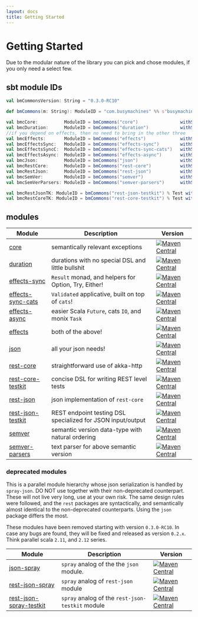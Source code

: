 ```yaml
---
layout: docs
title: Getting Started
---
```


# Getting Started

Due to the modular nature of the library you can pick and chose modules, if you only need a select few.

## sbt module IDs

```scala
val bmCommonsVersion: String = "0.3.0-RC10"

def bmCommons(m: String): ModuleID = "com.busymachines" %% s"busymachines-commons-$m" % bmCommonsVersion

val bmcCore:          ModuleID = bmCommons("core")                withSources ()
val bmcDuration:      ModuleID = bmCommons("duration")            withSources ()
//if you depend on effects, then no need to bring in the other three
val bmcEffects:       ModuleID = bmCommons("effects")             withSources ()
val bmcEffectsSync:   ModuleID = bmCommons("effects-sync")        withSources ()
val bmcEffectsSyncC:  ModuleID = bmCommons("effects-sync-cats")   withSources ()
val bmcEffectsAsync:  ModuleID = bmCommons("effects-async")       withSources ()
val bmcJson:          ModuleID = bmCommons("json")                withSources ()
val bmcRestCore:      ModuleID = bmCommons("rest-core")           withSources ()
val bmcRestJson:      ModuleID = bmCommons("rest-json")           withSources ()
val bmcSemVer:        ModuleID = bmCommons("semver")              withSources ()
val bmcSemVerParsers: ModuleID = bmCommons("semver-parsers")      withSources ()

val bmcRestJsonTK: ModuleID = bmCommons("rest-json-testkit") % Test withSources ()
val bmcRestCoreTK: ModuleID = bmCommons("rest-core-testkit") % Test withSources ()
```

## modules

Module                             | Description                                                 | Version
---------------------------------- | ----------------------------------------------------------- | --------------------------------------------------------------------------------------------
[core](core/)                      | semantically relevant exceptions                            | [![Maven Central](https://img.shields.io/maven-central/v/com.busymachines/busymachines-commons-core_2.12.svg)](https://maven-badges.herokuapp.com/maven-central/com.busymachines/busymachines-commons-core_2.12)
[duration](duration/)              | durations with no special DSL and little bullshit           | [![Maven Central](https://img.shields.io/maven-central/v/com.busymachines/busymachines-commons-duration_2.12.svg)](https://maven-badges.herokuapp.com/maven-central/com.busymachines/busymachines-commons-duration_2.12)
[effects-sync](effects/)           | `Result` monad, and helpers for Option, Try, Either!        | [![Maven Central](https://img.shields.io/maven-central/v/com.busymachines/busymachines-commons-effects-sync_2.12.svg)](https://maven-badges.herokuapp.com/maven-central/com.busymachines/busymachines-commons-effects-sync_2.12)
[effects-sync-cats](effects/)      | `Validated` applicative, built on top of `cats`!            | [![Maven Central](https://img.shields.io/maven-central/v/com.busymachines/busymachines-commons-effects-sync-cats_2.12.svg)](https://maven-badges.herokuapp.com/maven-central/com.busymachines/busymachines-commons-effects-sync-cats_2.12)
[effects-async](effects/)          | easier Scala `Future`, cats `IO`, and monix `Task`          | [![Maven Central](https://img.shields.io/maven-central/v/com.busymachines/busymachines-commons-effects-async_2.12.svg)](https://maven-badges.herokuapp.com/maven-central/com.busymachines/busymachines-commons-effects-async_2.12)
[effects](effects/)                | both of the above!                                          | [![Maven Central](https://img.shields.io/maven-central/v/com.busymachines/busymachines-commons-effects_2.12.svg)](https://maven-badges.herokuapp.com/maven-central/com.busymachines/busymachines-commons-effects_2.12)
[json](json/)                      | all your json needs!                                        | [![Maven Central](https://img.shields.io/maven-central/v/com.busymachines/busymachines-commons-core_2.12.svg)](https://maven-badges.herokuapp.com/maven-central/com.busymachines/busymachines-commons-core_2.12)
[rest-core](rest/)                 | straightforward use of akka-http                            | [![Maven Central](https://img.shields.io/maven-central/v/com.busymachines/busymachines-commons-rest-core_2.12.svg)](https://maven-badges.herokuapp.com/maven-central/com.busymachines/busymachines-commons-rest-core_2.12)
[rest-core-testkit](rest-testkit/) | concise DSL for writing REST level tests                    | [![Maven Central](https://img.shields.io/maven-central/v/com.busymachines/busymachines-commons-rest-core-testkit_2.12.svg)](https://maven-badges.herokuapp.com/maven-central/com.busymachines/busymachines-commons-rest-core-testkit_2.12)
[rest-json](rest/)                 | json implementation of `rest-core`                          | [![Maven Central](https://img.shields.io/maven-central/v/com.busymachines/busymachines-commons-rest-json_2.12.svg)](https://maven-badges.herokuapp.com/maven-central/com.busymachines/busymachines-commons-rest-json_2.12)
[rest-json-testkit](rest-testkit/) | REST endpoint testing DSL specialized for JSON input/output | [![Maven Central](https://img.shields.io/maven-central/v/com.busymachines/busymachines-commons-rest-json-testkit_2.12.svg)](https://maven-badges.herokuapp.com/maven-central/com.busymachines/busymachines-commons-rest-json-testkit_2.12)
[semver](semver/)                  | semantic version data-type with natural ordering            | [![Maven Central](https://img.shields.io/maven-central/v/com.busymachines/busymachines-commons-semver_2.12.svg)](https://maven-badges.herokuapp.com/maven-central/com.busymachines/busymachines-commons-semver_2.12)
[semver-parsers](semver-parsers/)  | text parser for above semantic version                      | [![Maven Central](https://img.shields.io/maven-central/v/com.busymachines/busymachines-commons-semver-parsers_2.12.svg)](https://maven-badges.herokuapp.com/maven-central/com.busymachines/busymachines-commons-semver-parsers_2.12)

### deprecated modules

This is a parallel module hierarchy whose json serialization is handled by `spray-json`. DO NOT use together with their non-deprecated counterpart. These will not live very long, use at your own risk. The same design rules were followed, and the `rest` packages are syntactically, and semantically almost identical to the non-deprecated counterparts. Using the `json` package differs the most.

These modules have been removed starting with version `0.3.0-RC10`. In case any bugs are found, they will be fixed and released as version `0.2.x`. Think parallel scala `2.11`, and `2.12` series.

Module                                                                                                                                                | Description                                                 | Version
----------------------------------------------------------------------------------------------------------------------------------------------------- | ----------------------------------------------------------- | --------------------------------------------------------------------------------------------
[json-spray](https://github.com/busymachines/busymachines-commons/tree/68ab320e3e9f56aba0efb518fe687a806de84728/json-spray)                           | `spray` analog of the the `json` module.                    | [![Maven Central](https://img.shields.io/maven-central/v/com.busymachines/busymachines-commons-json-spray_2.12.svg)](https://maven-badges.herokuapp.com/maven-central/com.busymachines/busymachines-commons-json-spray_2.12)
[rest-json-spray](https://github.com/busymachines/busymachines-commons/tree/68ab320e3e9f56aba0efb518fe687a806de84728/rest-json-spray)                 | `spray` analog of `rest-json` module                        | [![Maven Central](https://img.shields.io/maven-central/v/com.busymachines/busymachines-commons-rest-json-spray_2.12.svg)](https://maven-badges.herokuapp.com/maven-central/com.busymachines/busymachines-commons-rest-json-spray_2.12)
[rest-json-spray-testkit](https://github.com/busymachines/busymachines-commons/tree/68ab320e3e9f56aba0efb518fe687a806de84728/rest-json-spray-testkit) | `spray` analog of the `rest-json-testkit` module            | [![Maven Central](https://img.shields.io/maven-central/v/com.busymachines/busymachines-commons-rest-json-spray-testkit_2.12.svg)](https://maven-badges.herokuapp.com/maven-central/com.busymachines/busymachines-commons-rest-json-spray-testkit_2.12)
